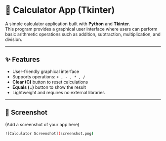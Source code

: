 # 🧮 Calculator App (Tkinter)

A simple calculator application built with **Python** and **Tkinter**.  
This program provides a graphical user interface where users can perform basic arithmetic operations such as addition, subtraction, multiplication, and division.

---

## ✨ Features
- User-friendly graphical interface  
- Supports operations: `+ , - , * , /`  
- **Clear (C)** button to reset calculations  
- **Equals (=)** button to show the result  
- Lightweight and requires no external libraries  

---

## 📸 Screenshot
(Add a screenshot of your app here)  
```bash
![Calculator Screenshot](screenshot.png)
